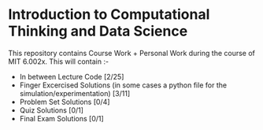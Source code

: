 # Introduction to Computational Thinking and Data Science

This repository contains Course Work + Personal Work during the course of MIT 6.002x.
This will contain :- 

- In between Lecture Code [2/25]
- Finger Excercised Solutions (in some cases a python file for the simulation/experimentation) [3/11]
- Problem Set Solutions [0/4]
- Quiz Solutions [0/1]
- Final Exam Solutions [0/1]